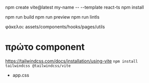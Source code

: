 npm create vite@latest my-name -- --template react-ts 
npm install

npm run build
npm run preview
npm run lintls

φάκελοι: assets/components/hooks/pages/utils

# πρώτο component

https://tailwindcss.com/docs/installation/using-vite
`npm install tailwindcss @tailwindcss/vite`

- app.css
